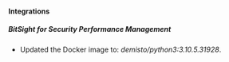 
#### Integrations
##### BitSight for Security Performance Management
- Updated the Docker image to: *demisto/python3:3.10.5.31928*.


